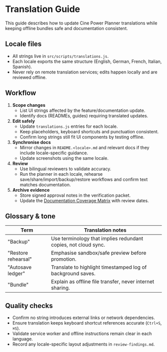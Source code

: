 # Translation Guide

This guide describes how to update Cine Power Planner translations while keeping
offline bundles safe and documentation consistent.

## Locale files

- All strings live in `src/scripts/translations.js`.
- Each locale exports the same structure (English, German, French, Italian,
  Spanish).
- Never rely on remote translation services; edits happen locally and are
  reviewed offline.

## Workflow

1. **Scope changes**
   - List UI strings affected by the feature/documentation update.
   - Identify docs (READMEs, guides) requiring translated updates.
2. **Edit safely**
   - Update `translations.js` entries for each locale.
   - Keep placeholders, keyboard shortcuts and punctuation consistent.
   - Confirm long strings still fit UI components by testing offline.
3. **Synchronise docs**
   - Mirror changes in `README.<locale>.md` and relevant docs if they include
     locale-specific guidance.
   - Update screenshots using the same locale.
4. **Review**
   - Use bilingual reviewers to validate accuracy.
   - Run the planner in each locale, rehearse save/share/import/backup/restore
     workflows and confirm text matches documentation.
5. **Archive evidence**
   - Store signed approval notes in the verification packet.
   - Update the [Documentation Coverage Matrix](documentation-coverage-matrix.md)
     with review dates.

## Glossary & tone

| Term | Translation notes |
| --- | --- |
| "Backup" | Use terminology that implies redundant copies, not cloud sync. |
| "Restore rehearsal" | Emphasise sandbox/safe preview before promotion. |
| "Autosave ledger" | Translate to highlight timestamped log of background saves. |
| "Bundle" | Explain as offline file transfer, never internet sharing. |

## Quality checks

- Confirm no string introduces external links or network dependencies.
- Ensure translation keeps keyboard shortcut references accurate (`Ctrl+S`, `⌘S`).
- Validate service worker and offline instructions remain clear in each language.
- Record any locale-specific layout adjustments in `review-findings.md`.

